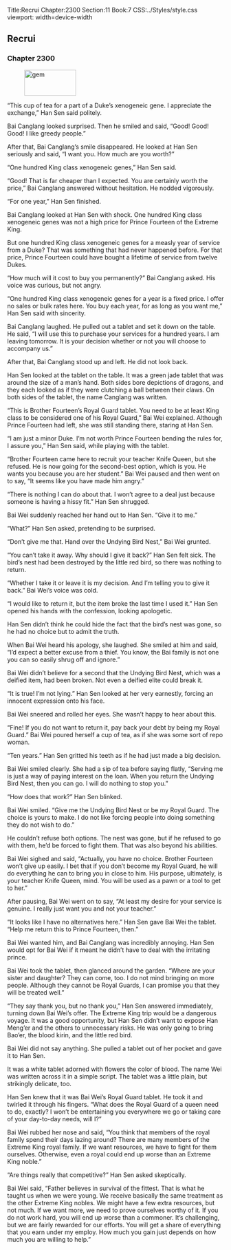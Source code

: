Title:Recrui 
Chapter:2300 
Section:11 
Book:7 
CSS:../Styles/style.css 
viewport: width=device-width
  
## Recrui
### Chapter 2300 
<figure>
	<img src="../Images/gem.gif" alt="gem" id="gem" width="120" height="60" />
</figure>
  

  
  “This cup of tea for a part of a Duke’s xenogeneic gene. I appreciate the exchange,” Han Sen said politely.

Bai Canglang looked surprised. Then he smiled and said, “Good! Good! Good! I like greedy people.”

After that, Bai Canglang’s smile disappeared. He looked at Han Sen seriously and said, “I want you. How much are you worth?”

“One hundred King class xenogeneic genes,” Han Sen said.

“Good! That is far cheaper than I expected. You are certainly worth the price,” Bai Canglang answered without hesitation. He nodded vigorously.

“For one year,” Han Sen finished.

Bai Canglang looked at Han Sen with shock. One hundred King class xenogeneic genes was not a high price for Prince Fourteen of the Extreme King.

But one hundred King class xenogeneic genes for a measly year of service from a Duke? That was something that had never happened before. For that price, Prince Fourteen could have bought a lifetime of service from twelve Dukes.

“How much will it cost to buy you permanently?” Bai Canglang asked. His voice was curious, but not angry.

“One hundred King class xenogeneic genes for a year is a fixed price. I offer no sales or bulk rates here. You buy each year, for as long as you want me,” Han Sen said with sincerity.

Bai Canglang laughed. He pulled out a tablet and set it down on the table. He said, “I will use this to purchase your services for a hundred years. I am leaving tomorrow. It is your decision whether or not you will choose to accompany us.”

After that, Bai Canglang stood up and left. He did not look back.

Han Sen looked at the tablet on the table. It was a green jade tablet that was around the size of a man’s hand. Both sides bore depictions of dragons, and they each looked as if they were clutching a ball between their claws. On both sides of the tablet, the name Canglang was written.

“This is Brother Fourteen’s Royal Guard tablet. You need to be at least King class to be considered one of his Royal Guard,” Bai Wei explained. Although Prince Fourteen had left, she was still standing there, staring at Han Sen.

“I am just a minor Duke. I’m not worth Prince Fourteen bending the rules for, I assure you,” Han Sen said, while playing with the tablet.

“Brother Fourteen came here to recruit your teacher Knife Queen, but she refused. He is now going for the second-best option, which is you. He wants you because you are her student.” Bai Wei paused and then went on to say, “It seems like you have made him angry.”

“There is nothing I can do about that. I won’t agree to a deal just because someone is having a hissy fit.” Han Sen shrugged.

Bai Wei suddenly reached her hand out to Han Sen. “Give it to me.”

“What?” Han Sen asked, pretending to be surprised.

“Don’t give me that. Hand over the Undying Bird Nest,” Bai Wei grunted.

“You can’t take it away. Why should I give it back?” Han Sen felt sick. The bird’s nest had been destroyed by the little red bird, so there was nothing to return.

“Whether I take it or leave it is my decision. And I’m telling you to give it back.” Bai Wei’s voice was cold.

“I would like to return it, but the item broke the last time I used it.” Han Sen opened his hands with the confession, looking apologetic.

Han Sen didn’t think he could hide the fact that the bird’s nest was gone, so he had no choice but to admit the truth.

When Bai Wei heard his apology, she laughed. She smiled at him and said, “I’d expect a better excuse from a thief. You know, the Bai family is not one you can so easily shrug off and ignore.”

Bai Wei didn’t believe for a second that the Undying Bird Nest, which was a deified item, had been broken. Not even a deified elite could break it.

“It is true! I’m not lying.” Han Sen looked at her very earnestly, forcing an innocent expression onto his face.

Bai Wei sneered and rolled her eyes. She wasn’t happy to hear about this.

“Fine! If you do not want to return it, pay back your debt by being my Royal Guard.” Bai Wei poured herself a cup of tea, as if she was some sort of repo woman.

“Ten years.” Han Sen gritted his teeth as if he had just made a big decision.

Bai Wei smiled clearly. She had a sip of tea before saying flatly, “Serving me is just a way of paying interest on the loan. When you return the Undying Bird Nest, then you can go. I will do nothing to stop you.”

“How does that work?” Han Sen blinked.

Bai Wei smiled. “Give me the Undying Bird Nest or be my Royal Guard. The choice is yours to make. I do not like forcing people into doing something they do not wish to do.”

He couldn’t refuse both options. The nest was gone, but if he refused to go with them, he’d be forced to fight them. That was also beyond his abilities.

Bai Wei sighed and said, “Actually, you have no choice. Brother Fourteen won’t give up easily. I bet that if you don’t become my Royal Guard, he will do everything he can to bring you in close to him. His purpose, ultimately, is your teacher Knife Queen, mind. You will be used as a pawn or a tool to get to her.”

After pausing, Bai Wei went on to say, “At least my desire for your service is genuine. I really just want you and not your teacher.”

“It looks like I have no alternatives here.” Han Sen gave Bai Wei the tablet. “Help me return this to Prince Fourteen, then.”

Bai Wei wanted him, and Bai Canglang was incredibly annoying. Han Sen would opt for Bai Wei if it meant he didn’t have to deal with the irritating prince.

Bai Wei took the tablet, then glanced around the garden. “Where are your sister and daughter? They can come, too. I do not mind bringing on more people. Although they cannot be Royal Guards, I can promise you that they will be treated well.”

“They say thank you, but no thank you,” Han Sen answered immediately, turning down Bai Wei’s offer. The Extreme King trip would be a dangerous voyage. It was a good opportunity, but Han Sen didn’t want to expose Han Meng’er and the others to unnecessary risks. He was only going to bring Bao’er, the blood kirin, and the little red bird.

Bai Wei did not say anything. She pulled a tablet out of her pocket and gave it to Han Sen.

It was a white tablet adorned with flowers the color of blood. The name Wei was written across it in a simple script. The tablet was a little plain, but strikingly delicate, too.

Han Sen knew that it was Bai Wei’s Royal Guard tablet. He took it and twirled it through his fingers. “What does the Royal Guard of a queen need to do, exactly? I won’t be entertaining you everywhere we go or taking care of your day-to-day needs, will I?”

Bai Wei rubbed her nose and said, “You think that members of the royal family spend their days lazing around? There are many members of the Extreme King royal family. If we want resources, we have to fight for them ourselves. Otherwise, even a royal could end up worse than an Extreme King noble.”

“Are things really that competitive?” Han Sen asked skeptically.

Bai Wei said, “Father believes in survival of the fittest. That is what he taught us when we were young. We receive basically the same treatment as the other Extreme King nobles. We might have a few extra resources, but not much. If we want more, we need to prove ourselves worthy of it. If you do not work hard, you will end up worse than a commoner. It’s challenging, but we are fairly rewarded for our efforts. You will get a share of everything that you earn under my employ. How much you gain just depends on how much you are willing to help.”
